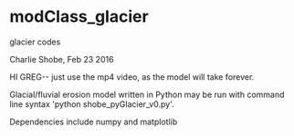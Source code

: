 # modClass_glacier
glacier codes

Charlie Shobe, Feb 23 2016

HI GREG-- just use the mp4 video, as the model will take forever.

Glacial/fluvial erosion model written in Python
may be run with command line syntax 'python shobe_pyGlacier_v0.py'.

Dependencies include numpy and matplotlib
